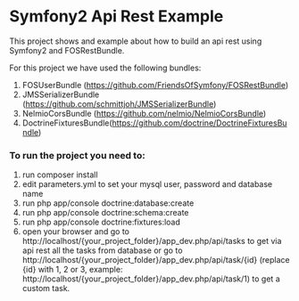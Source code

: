 Symfony2 Api Rest Example
===========================

This project shows and example about how to build an api rest using Symfony2 and FOSRestBundle.

For this project we have used the following bundles:

1. FOSUserBundle (https://github.com/FriendsOfSymfony/FOSRestBundle)
1. JMSSerializerBundle (https://github.com/schmittjoh/JMSSerializerBundle)
1. NelmioCorsBundle (https://github.com/nelmio/NelmioCorsBundle)
1. DoctrineFixturesBundle(https://github.com/doctrine/DoctrineFixturesBundle)

### To run the project you need to: ###

1. run composer install
1. edit parameters.yml to set your mysql user, password and database name
1. run php app/console doctrine:database:create
1. run php app/console doctrine:schema:create
1. run php app/console doctrine:fixtures:load
1. open your browser and go to http://localhost/{your_project_folder}/app_dev.php/api/tasks to get via
api rest all the tasks from database or go to http://localhost/{your_project_folder}/app_dev.php/api/task/{id}
(replace {id} with 1, 2 or 3, example: http://localhost/{your_project_folder}/app_dev.php/api/task/1) to
get a custom task.


